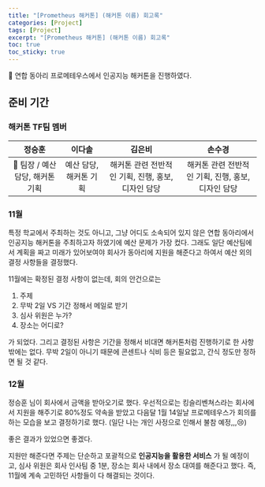 ```yaml
---
title: "[Prometheus 해커톤] (해커톤 이름) 회고록"
categories: [Project]
tags: [Project]
excerpt: "[Prometheus 해커톤] (해커톤 이름) 회고록"
toc: true
toc_sticky: true
---
```


📌 연합 동아리 프로메테우스에서 인공지능 해커톤을 진행하였다.

## 준비 기간

### 해커톤 TF팀 멤버

|              정승훈              |         이다솔         |                       김은비                       |                       손수경                       |
| :------------------------------: | :--------------------: | :------------------------------------------------: | :------------------------------------------------: |
| 👑 팀장 / 예산 담당, 해커톤 기획 | 예산 담당, 해커톤 기획 | 해커톤 관련 전반적인 기획, 진행, 홍보, 디자인 담당 | 해커톤 관련 전반적인 기획, 진행, 홍보, 디자인 담당 |

### 11월

특정 학교에서 주최하는 것도 아니고, 그냥 어디도 소속되어 있지 않은 연합 동아리에서 인공지능 해커톤을 주최하고자 하였기에 예산 문제가 가장 컸다. 그래도 일단 예산팀에서 계획을 짜고 미래가 있어보여야 회사가 동아리에 지원을 해준다고 하여서 예산 외의 결정 사항들을 결정했다. <br>

11월에는 확정된 결정 사항이 없는데, 회의 안건으로는 <br>

1. 주제
2. 무박 2일 VS 기간 정해서 메일로 받기
3. 심사 위원은 누가?
4. 장소는 어디로? <br>

가 되었다. 그리고 결정된 사항은 기간을 정해서 비대면 해커톤처럼 진행하기로 한 사항밖에는 없다. 무박 2일이 아니기 때문에 콘센트나 식비 등은 필요없고, 간식 정도만 정하면 될 것 같다.

### 12월

정승훈 님이 회사에서 금액을 받아오기로 했다. 우선적으로는 킹슬리벤쳐스라는 회사에서 지원을 해주기로 80%정도 약속을 받았고 다음달 1월 14일날 프로메테우스가 회의를 하는 모습을 보고 결정하기로 했다. (일단 나는 개인 사정으로 인해서 불참 예정,,,😢) <br>

좋은 결과가 있었으면 좋겠다. <br>

지원만 해준다면 주제는 단순하고 포괄적으로 **인공지능을 활용한 서비스** 가 될 예정이고, 심사 위원은 회사 인사팀 중 1분, 장소는 회사 내에서 장소 대여를 해준다고 했다. 즉, 11월에 계속 고민하던 사항들이 다 해결되는 것이다.
